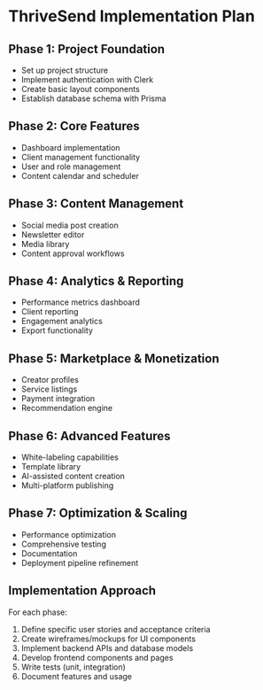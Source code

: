 # ThriveSend Implementation Plan

## Phase 1: Project Foundation
- Set up project structure
- Implement authentication with Clerk
- Create basic layout components
- Establish database schema with Prisma

## Phase 2: Core Features
- Dashboard implementation
- Client management functionality
- User and role management
- Content calendar and scheduler

## Phase 3: Content Management
- Social media post creation
- Newsletter editor
- Media library
- Content approval workflows

## Phase 4: Analytics & Reporting
- Performance metrics dashboard
- Client reporting
- Engagement analytics
- Export functionality

## Phase 5: Marketplace & Monetization
- Creator profiles
- Service listings
- Payment integration
- Recommendation engine

## Phase 6: Advanced Features
- White-labeling capabilities
- Template library
- AI-assisted content creation
- Multi-platform publishing

## Phase 7: Optimization & Scaling
- Performance optimization
- Comprehensive testing
- Documentation
- Deployment pipeline refinement

## Implementation Approach
For each phase:
1. Define specific user stories and acceptance criteria
2. Create wireframes/mockups for UI components
3. Implement backend APIs and database models
4. Develop frontend components and pages
5. Write tests (unit, integration)
6. Document features and usage